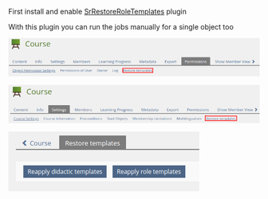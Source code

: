 First install and enable [SrRestoreRoleTemplates](https://github.com/studer-raimann/SrRestoreRoleTemplates) plugin

With this plugin you can run the jobs manually for a single object too

![Tab permissions](./images/tab_permissions.png)

![Tab settings](./images/tab_settings.png)

![UI](./images/ui.png)
